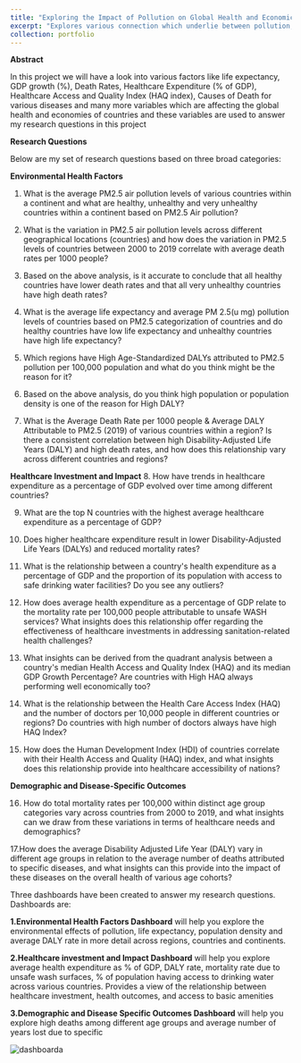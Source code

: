 ```yaml
---
title: "Exploring the Impact of Pollution on Global Health and Economics"
excerpt: "Explores various connection which underlie between pollution, health and economic development on a global scale. We will also look into the global disparities which exist across the borders with keen focus on air and water pollution."
collection: portfolio
---
```


**Abstract**

In this project we will have a look into various factors like life expectancy, GDP growth (%), Death Rates, Healthcare Expenditure (% of GDP), Healthcare Access and Quality Index (HAQ index), Causes of Death for various diseases and many more variables which are affecting the global health and economies of countries and these variables are used to answer my research questions in this project


**Research Questions**

Below are my set of research questions based on three broad categories:

**Environmental Health Factors**

1. What is the average PM2.5 air pollution levels of various countries within a continent and what are healthy, unhealthy and very unhealthy countries within a continent based on PM2.5 Air pollution?

2. What is the variation in PM2.5 air pollution levels across different geographical locations (countries) and how does the variation in PM2.5 levels of countries between 2000 to 2019 correlate with average death rates per 1000 people?

3. Based on the above analysis, is it accurate to conclude that all healthy countries have lower death rates and that all very unhealthy countries have high death rates?

4. What is the average life expectancy and average PM 2.5(u mg) pollution levels of countries based on PM2.5 categorization of countries and do healthy countries have low life expectancy and unhealthy countries have high life expectancy?

5. Which regions have High Age-Standardized DALYs attributed to PM2.5 pollution per 100,000 population and what do you think might be the reason for it?

6. Based on the above analysis, do you think high population or population density is one of the reason for High DALY?

7. What is the Average Death Rate per 1000 people & Average DALY Attributable to PM2.5 (2019) of various countries within a region? Is there a consistent correlation between high Disability-Adjusted Life Years (DALY) and high death rates, and how does this relationship vary across different countries and regions?

**Healthcare Investment and Impact**
8. How have trends in healthcare expenditure as a percentage of GDP evolved over time among different countries?

9. What are the top N countries with the highest average healthcare expenditure as a percentage of GDP?

10. Does higher healthcare expenditure result in lower Disability-Adjusted Life Years (DALYs) and reduced mortality rates?

11. What is the relationship between a country's health expenditure as a percentage of GDP and the proportion of its population with access to safe drinking water facilities? Do you see any outliers?

12. How does average health expenditure as a percentage of GDP relate to the mortality rate per 100,000 people attributable to unsafe WASH services? What insights does this relationship offer regarding the effectiveness of healthcare investments in addressing sanitation-related health challenges?

13. What insights can be derived from the quadrant analysis between a country's median Health Access and Quality Index (HAQ) and its median GDP Growth Percentage? Are countries with High HAQ always performing well economically too?

14. What is the relationship between the Health Care Access Index (HAQ) and the number of doctors per 10,000 people in different countries or regions? Do countries with high number of doctors always have high HAQ Index?

15. How does the Human Development Index (HDI) of countries correlate with their Health Access and Quality (HAQ) index, and what insights does this relationship provide into healthcare accessibility of nations?

**Demographic and Disease-Specific Outcomes**

16. How do total mortality rates per 100,000 within distinct age group categories vary across countries from 2000 to 2019, and what insights can we draw from these variations in terms of healthcare needs and demographics?

17.How does the average Disability Adjusted Life Year (DALY) vary in different age groups in relation to the average number of deaths attributed to specific diseases, and what insights can this provide into the impact of these diseases on the overall health of various age cohorts?

Three dashboards have been created to answer my research questions. Dashboards are:

**1.Environmental Health Factors Dashboard** will help you explore the environmental effects of pollution, life expectancy, population density and average DALY rate in more detail across regions, countries and continents.

**2.Healthcare investment and Impact Dashboard** will help you explore average health expenditure as % of GDP, DALY rate, mortality rate due to unsafe wash surfaces, % of population having access to drinking water across various countries. Provides a view of the relationship between healthcare investment, health outcomes, and access to basic amenities

**3.Demographic and Disease Specific Outcomes Dashboard** will help you explore high deaths among different age groups and average number of years lost due to specific

![dashboarda](https://github.com/sriramsripada20s/portfolio.github.io/assets/49833524/e25f7703-36a9-41d1-acf9-3109b03fd7e3)


